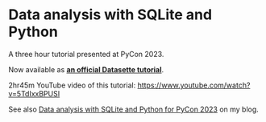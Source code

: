 # Data analysis with SQLite and Python

A three hour tutorial presented at PyCon 2023.

Now available as **[an official Datasette tutorial](https://datasette.io/tutorials/data-analysis)**.

2hr45m YouTube video of this tutorial: https://www.youtube.com/watch?v=5TdIxxBPUSI

See also [Data analysis with SQLite and Python for PyCon 2023](https://simonwillison.net/2023/Apr/20/pycon-2023/) on my blog.
